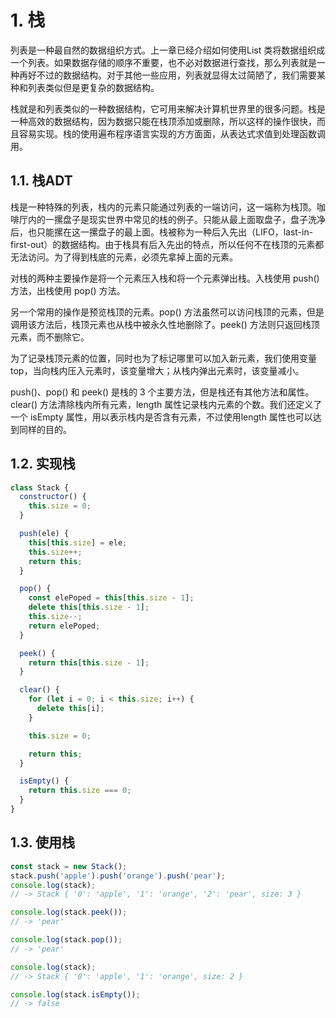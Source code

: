 # 1. 栈

列表是一种最自然的数据组织方式。上一章已经介绍如何使用List 类将数据组织成一个列表。如果数据存储的顺序不重要，也不必对数据进行查找，那么列表就是一种再好不过的数据结构。对于其他一些应用，列表就显得太过简陋了，我们需要某种和列表类似但是更复杂的数据结构。

栈就是和列表类似的一种数据结构，它可用来解决计算机世界里的很多问题。栈是一种高效的数据结构，因为数据只能在栈顶添加或删除，所以这样的操作很快，而且容易实现。栈的使用遍布程序语言实现的方方面面，从表达式求值到处理函数调用。

## 1.1. 栈ADT

栈是一种特殊的列表，栈内的元素只能通过列表的一端访问，这一端称为栈顶。咖啡厅内的一摞盘子是现实世界中常见的栈的例子。只能从最上面取盘子，盘子洗净后，也只能摞在这一摞盘子的最上面。栈被称为一种后入先出（LIFO，last-in-first-out）的数据结构。由于栈具有后入先出的特点，所以任何不在栈顶的元素都无法访问。为了得到栈底的元素，必须先拿掉上面的元素。

对栈的两种主要操作是将一个元素压入栈和将一个元素弹出栈。入栈使用 push() 方法，出栈使用 pop() 方法。

另一个常用的操作是预览栈顶的元素。pop() 方法虽然可以访问栈顶的元素，但是调用该方法后，栈顶元素也从栈中被永久性地删除了。peek() 方法则只返回栈顶元素，而不删除它。

为了记录栈顶元素的位置，同时也为了标记哪里可以加入新元素，我们使用变量 top，当向栈内压入元素时，该变量增大；从栈内弹出元素时，该变量减小。

push()、pop() 和 peek() 是栈的 3 个主要方法，但是栈还有其他方法和属性。clear() 方法清除栈内所有元素，length 属性记录栈内元素的个数。我们还定义了一个 isEmpty 属性，用以表示栈内是否含有元素，不过使用length 属性也可以达到同样的目的。

## 1.2. 实现栈

```javascript
class Stack {
  constructor() {
    this.size = 0;
  }

  push(ele) {
    this[this.size] = ele;
    this.size++;
    return this;
  }

  pop() {
    const elePoped = this[this.size - 1];
    delete this[this.size - 1];
    this.size--;
    return elePoped;
  }

  peek() {
    return this[this.size - 1];
  }

  clear() {
    for (let i = 0; i < this.size; i++) {
      delete this[i];
    }

    this.size = 0;

    return this;
  }

  isEmpty() {
    return this.size === 0;
  }
}
```

## 1.3. 使用栈

```javascript
const stack = new Stack();
stack.push('apple').push('orange').push('pear');
console.log(stack);
// -> Stack { '0': 'apple', '1': 'orange', '2': 'pear', size: 3 }

console.log(stack.peek());
// -> 'pear'

console.log(stack.pop());
// -> 'pear'

console.log(stack);
// -> Stack { '0': 'apple', '1': 'orange', size: 2 }

console.log(stack.isEmpty());
// -> false
```